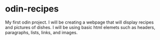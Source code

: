 # odin-recipes
My first odin project. I will be creating a webpage that will display recipes and pictures of dishes. I will be using basic html elemets such as headers, paragraphs, lists, links, and images.